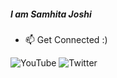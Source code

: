 ##### I am Samhita Joshi
- :mailbox: Get Connected :)

![YouTube](https://img.shields.io/youtube/views/i1_qmW_isDc?style=social)
![Twitter](https://img.shields.io/twitter/follow/joshisamhita?label=Me%20Tweets%21&style=social)
